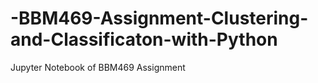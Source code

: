 # -BBM469-Assignment-Clustering-and-Classificaton-with-Python
Jupyter Notebook of BBM469 Assignment
